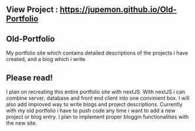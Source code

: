 ## View Project : https://jupemon.github.io/Old-Portfolio

## Old-Portfolio
My portfolio site which contains detailed descriptions of the projects i have created, and a blog which i write

## Please read!
I plan on recreating this entire portfolio site with nextJS. With nextJS i can combine server, database and front end client into one convinient box.
I will also add improved way to write blogs and project descriptions. Currently with my old portfolio i have to push code any time i want to add a new project or blog entry.
I plan to implement proper bloggin functionalities with the new site.
